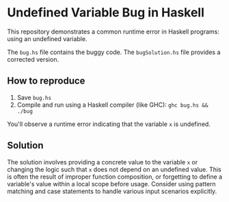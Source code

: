 # Undefined Variable Bug in Haskell

This repository demonstrates a common runtime error in Haskell programs: using an undefined variable.

The `bug.hs` file contains the buggy code.  The `bugSolution.hs` file provides a corrected version.

## How to reproduce
1. Save `bug.hs`
2. Compile and run using a Haskell compiler (like GHC): `ghc bug.hs && ./bug`

You'll observe a runtime error indicating that the variable `x` is undefined.

## Solution
The solution involves providing a concrete value to the variable `x` or changing the logic such that `x` does not depend on an undefined value. This is often the result of improper function composition, or forgetting to define a variable's value within a local scope before usage.  Consider using pattern matching and case statements to handle various input scenarios explicitly.